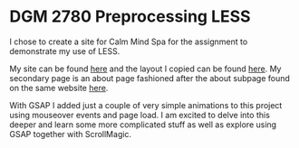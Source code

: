 # DGM 2780 Preprocessing LESS

I chose to create a site for Calm Mind Spa for the assignment to demonstrate my use of LESS. 

My site can be found [here](https://gallant-shannon-727dd8.netlify.com) and the layout I copied can be found [here](http://www.robisonhomebuilders.com/). My secondary page is an about page fashioned after the about subpage found on the same website [here](http://www.robisonhomebuilders.com/about-rhb/).



With GSAP I added just a couple of very simple animations to this project using mouseover events and page load. I am excited to delve into this deeper and learn some more complicated stuff as well as explore using GSAP together with ScrollMagic.